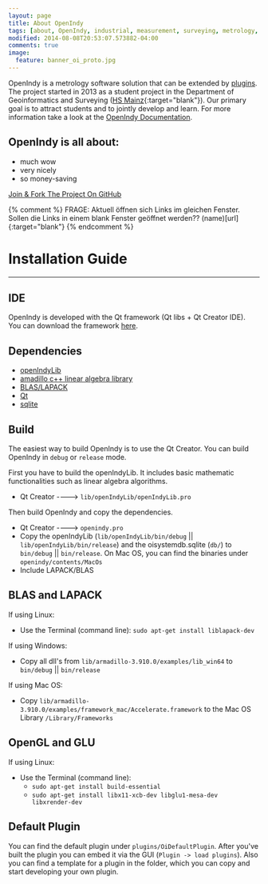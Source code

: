 ```yaml
---
layout: page
title: About OpenIndy
tags: [about, OpenIndy, industrial, measurement, surveying, metrology, laser, tracker, tacheometer, tachymeter, Industrie, Vermessung]
modified: 2014-08-08T20:53:07.573882-04:00
comments: true
image:
  feature: banner_oi_proto.jpg
---
```


OpenIndy is a metrology software solution that can be extended by [plugins](https://github.com/OpenIndy/OiPluginTemplate). The project started in 2013 as a student project in the Department of Geoinformatics and Surveying ([HS Mainz](https://www.hs-mainz.de/technology/geoinformatics-and-surveying/index.html){:target="blank"}). Our primary goal is to attract students and to jointly develop and learn. For more information take a look at the [OpenIndy Documentation](/documentation).


OpenIndy is all about:
----
* much wow
* very nicely
* so money-saving



<a markdown="0" href="https://github.com/OpenIndy/OpenIndy" class="btn">Join & Fork The Project On GitHub</a>

{% comment %} 
    FRAGE: Aktuell öffnen sich Links im gleichen Fenster. 
    Sollen die Links in einem blank Fenster geöffnet werden?? (name)[url]{:target="blank"}
{% endcomment %}


Installation Guide
====

----

IDE
----
OpenIndy is developed with the Qt framework (Qt libs + Qt Creator IDE). You can download the framework [here](http://qt-project.org/downloads).

Dependencies
------------

- [openIndyLib](https://github.com/OpenIndy/OpenIndy/wiki/openIndy-lib-(linear-algebra))
- [amadillo c++ linear algebra library](http://arma.sourceforge.net)
- [BLAS/LAPACK](http://www.netlib.org/lapack/)
- [Qt](http://qt-project.org)
- [sqlite](https://sqlite.org)

Build
-----
The easiest way to build OpenIndy is to use the Qt Creator. You can build OpenIndy in `debug` or `release` mode.  

First you have to build the openIndyLib. It includes basic mathematic functionalities such as linear algebra algorithms.

* Qt Creator ----> `lib/openIndyLib/openIndyLib.pro`

Then build OpenIndy and copy the dependencies. 

* Qt Creator ----> `openindy.pro`
* Copy the openIndyLib (`lib/openIndyLib/bin/debug` || `lib/openIndyLib/bin/release`) 
and the oisystemdb.sqlite (`db/`) to `bin/debug` || `bin/release`. 
On Mac OS, you can find the binaries under `openindy/contents/MacOs`
* Include LAPACK/BLAS


BLAS and LAPACK
----------------

If using Linux:

* Use the Terminal (command line): `sudo apt-get install liblapack-dev`

If using Windows:

* Copy all dll's from `lib/armadillo-3.910.0/examples/lib_win64` 
to `bin/debug` || `bin/release`

If using Mac OS:

* Copy `lib/armadillo-3.910.0/examples/framework_mac/Accelerate.framework` to the Mac OS Library `/Library/Frameworks`

OpenGL and GLU
----------------

If using Linux:

* Use the Terminal (command line): 
    * `sudo apt-get install build-essential`
    * `sudo apt-get install libx11-xcb-dev libglu1-mesa-dev libxrender-dev`
     

Default Plugin
---------------
You can find the default plugin under `plugins/OiDefaultPlugin`. After you've built the plugin you can embed it via the GUI (`Plugin -> load plugins`). Also you can find a template for a plugin in the folder, which you can copy and start developing your own plugin.





